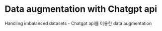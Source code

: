 # Data augmentation with Chatgpt api
Handling imbalanced datasets - Chatgpt api를 이용한 data augmentation